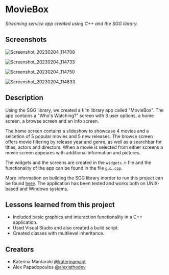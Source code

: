 # MovieBox

*Streaming service app created using C++ and the SGG library.*

## Screenshots

![Screenshot_20230204_114708](https://user-images.githubusercontent.com/97695022/216790958-090944ae-26bd-4ea7-b048-d95d4ca81954.png)

![Screenshot_20230204_114733](https://user-images.githubusercontent.com/97695022/216790973-e27db8ba-e135-48b1-82ce-b06e209d7e57.png)

![Screenshot_20230204_114750](https://user-images.githubusercontent.com/97695022/216790975-1d80dd25-a24c-4bcb-a637-bad056af837f.png)

![Screenshot_20230204_114833](https://user-images.githubusercontent.com/97695022/216790983-0ca187b9-79be-4fb6-867f-394e297cd2c7.png)

## Description

Using the SGG library, we created a film library app called "MovieBox".
The app contains a "Who's Watching?" screen with 3 user options, a home screen, a browse screen and an info screen.

The home screen contains a slideshow to showcase 4 movies and a selcetion of 5 popular movies and 5 new releases.
The browse screen offers movie filtering by release year and genre, as well as a searchbar for titles, actors and directors.
When a movie is selected from either screens a movie screen appeares with additional information and pictures.

The widgets and the screens are created in the `widgets.h` file and the functionality of the app can be found in the file `gui.cpp`.

More information on building the SGG library inorder to run this project can be found [here](https://cgaueb.github.io/sgg/index.html).
The application has been tested and works both on UNIX-based and Windows systems.

## Lessons learned from this project

- Included basic graphics and interaction functionality in a C++ application.
- Used Visual Studio and also created a build script.
- Created classes with multilevel inheritance.

## Creators

- Katerina Mantaraki [@katerinamant](https://github.com/katerinamant)
- Alex Papadopoulos [@alexisthedev](https://github.com/alexisthedev)
